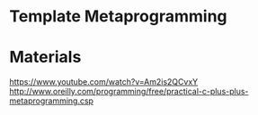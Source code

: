 # Template Metaprogramming

# Materials
https://www.youtube.com/watch?v=Am2is2QCvxY
http://www.oreilly.com/programming/free/practical-c-plus-plus-metaprogramming.csp
